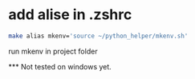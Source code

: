 # add alise in .zshrc
```sh
make alias mkenv='source ~/python_helper/mkenv.sh'
```

run mkenv in project folder

*** Not tested on windows yet.
